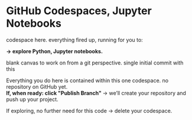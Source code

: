 # GitHub Codespaces, Jupyter Notebooks

codespace here.
everything fired up, running for you to:

<b> -> explore Python, Jupyter notebooks. </b>

blank canvas to work on from a git perspective.
single initial commit with this

Everything you do here is contained within this one codespace. 
no repository on GitHub yet. <br>
<b> If, when ready: click "Publish Branch" </b>
-> we’ll create your repository and push up your project.

If exploring, no further need for this code
-> delete your codespace.

